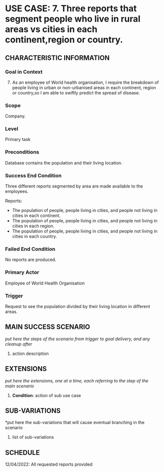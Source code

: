 # USE CASE: 7. Three reports that segment people who live in rural areas vs cities in each continent,region or country. 

## CHARACTERISTIC INFORMATION

### Goal in Context

7. As an employee of World health organisation, I require the breakdown of people living in urban or non-urbanised areas in each continent, region or country,so I am able to swiftly predict the spread of disease.

### Scope

Company.

### Level

Primary task

### Preconditions

Database contains the population and their living location.

### Success End Condition

Three different reports segmented by area are made available to the employees.

Reports:
- The population of people, people living in cities, and people not living in cities in each continent.
- The population of people, people living in cities, and people not living in cities in each region.
- The population of people, people living in cities, and people not living in cities in each country.

### Failed End Condition

No reports are produced.

### Primary Actor

Employee of World Health Organisation

### Trigger

Request to see the population divided by their living location in different areas.

## MAIN SUCCESS SCENARIO

*put here the steps of the scenario from trigger to goal delivery, and any cleanup after*

1. action description

## EXTENSIONS

*put here the extensions, one at a time, each referring to the step of the main scenario*

1. **Condition**: action of sub use case

## SUB-VARIATIONS

*put here the sub-variations that will cause eventual branching in the scenario

1. list of sub-variations

## SCHEDULE

12/04/2022: All requested reports provided 